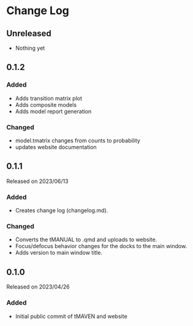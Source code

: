 # Change Log

## Unreleased

* Nothing yet

## 0.1.2
### Added

* Adds transition matrix plot
* Adds composite models 
* Adds model report generation

### Changed

* model.tmatrix changes from counts to probability
* updates website documentation


## 0.1.1

Released on 2023/06/13

### Added

* Creates change log (changelog.md).

### Changed

* Converts the tMANUAL to .qmd and uploads to website.
* Focus/defocus behavior changes for the docks to the main window.
* Adds version to main window title.

## 0.1.0

Released on 2023/04/26

### Added
* Initial public commit of tMAVEN and website

